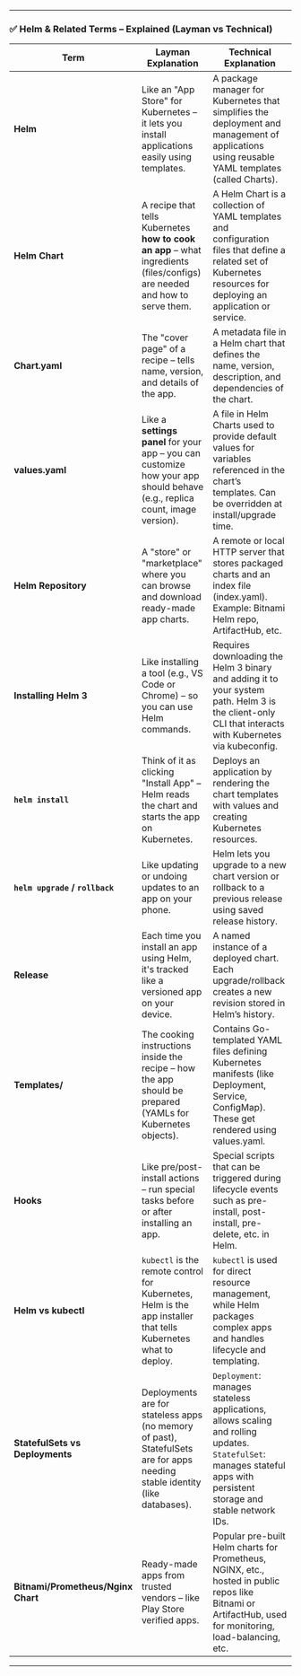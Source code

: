 
---

### ✅ Helm & Related Terms – Explained (Layman vs Technical)

| **Term**                        | **Layman Explanation**                                                                                                                                           | **Technical Explanation**                                                                                                                                                      |
|-------------------------------|------------------------------------------------------------------------------------------------------------------------------------------------------------------|---------------------------------------------------------------------------------------------------------------------------------------------------------------------------------|
| **Helm**                      | Like an "App Store" for Kubernetes – it lets you install applications easily using templates.                                                                   | A package manager for Kubernetes that simplifies the deployment and management of applications using reusable YAML templates (called Charts).                                 |
| **Helm Chart**                | A recipe that tells Kubernetes **how to cook an app** – what ingredients (files/configs) are needed and how to serve them.                                      | A Helm Chart is a collection of YAML templates and configuration files that define a related set of Kubernetes resources for deploying an application or service.              |
| **Chart.yaml**                | The "cover page" of a recipe – tells name, version, and details of the app.                                                                                      | A metadata file in a Helm chart that defines the name, version, description, and dependencies of the chart.                                                                   |
| **values.yaml**              | Like a **settings panel** for your app – you can customize how your app should behave (e.g., replica count, image version).                                     | A file in Helm Charts used to provide default values for variables referenced in the chart’s templates. Can be overridden at install/upgrade time.                           |
| **Helm Repository**           | A "store" or "marketplace" where you can browse and download ready-made app charts.                                                                              | A remote or local HTTP server that stores packaged charts and an index file (index.yaml). Example: Bitnami Helm repo, ArtifactHub, etc.                                       |
| **Installing Helm 3**         | Like installing a tool (e.g., VS Code or Chrome) – so you can use Helm commands.                                                                                 | Requires downloading the Helm 3 binary and adding it to your system path. Helm 3 is the client-only CLI that interacts with Kubernetes via kubeconfig.                        |
| **`helm install`**            | Think of it as clicking "Install App" – Helm reads the chart and starts the app on Kubernetes.                                                                   | Deploys an application by rendering the chart templates with values and creating Kubernetes resources.                                                                       |
| **`helm upgrade` / `rollback`**| Like updating or undoing updates to an app on your phone.                                                                                                       | Helm lets you upgrade to a new chart version or rollback to a previous release using saved release history.                                                                   |
| **Release**                   | Each time you install an app using Helm, it's tracked like a versioned app on your device.                                                                       | A named instance of a deployed chart. Each upgrade/rollback creates a new revision stored in Helm’s history.                                                                 |
| **Templates/**                | The cooking instructions inside the recipe – how the app should be prepared (YAMLs for Kubernetes objects).                                                      | Contains Go-templated YAML files defining Kubernetes manifests (like Deployment, Service, ConfigMap). These get rendered using values.yaml.                                 |
| **Hooks**                     | Like pre/post-install actions – run special tasks before or after installing an app.                                                                              | Special scripts that can be triggered during lifecycle events such as pre-install, post-install, pre-delete, etc. in Helm.                                                    |
| **Helm vs kubectl**           | `kubectl` is the remote control for Kubernetes, Helm is the app installer that tells Kubernetes what to deploy.                                                  | `kubectl` is used for direct resource management, while Helm packages complex apps and handles lifecycle and templating.                                                      |
| **StatefulSets vs Deployments** | Deployments are for stateless apps (no memory of past), StatefulSets are for apps needing stable identity (like databases).                                     | `Deployment`: manages stateless applications, allows scaling and rolling updates. `StatefulSet`: manages stateful apps with persistent storage and stable network IDs.        |
| **Bitnami/Prometheus/Nginx Chart** | Ready-made apps from trusted vendors – like Play Store verified apps.                                                                                         | Popular pre-built Helm charts for Prometheus, NGINX, etc., hosted in public repos like Bitnami or ArtifactHub, used for monitoring, load-balancing, etc.                      |

---

